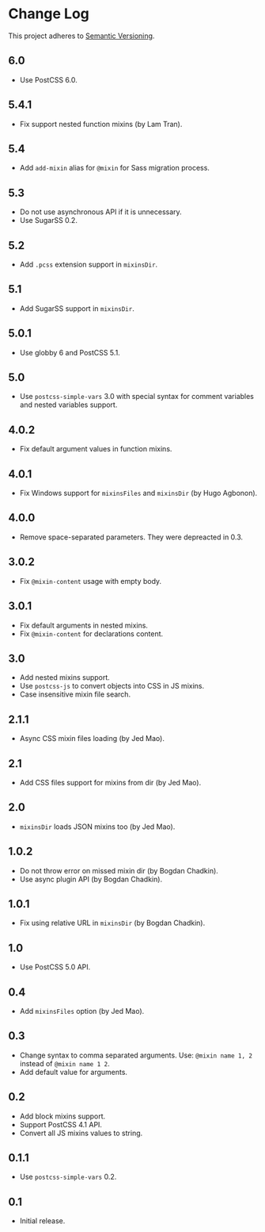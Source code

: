 # Change Log
This project adheres to [Semantic Versioning](http://semver.org/).

## 6.0
* Use PostCSS 6.0.

## 5.4.1
* Fix support nested function mixins (by Lam Tran).

## 5.4
* Add `add-mixin` alias for `@mixin` for Sass migration process.

## 5.3
* Do not use asynchronous API if it is unnecessary.
* Use SugarSS 0.2.

## 5.2
* Add `.pcss` extension support in `mixinsDir`.

## 5.1
* Add SugarSS support in `mixinsDir`.

## 5.0.1
* Use globby 6 and PostCSS 5.1.

## 5.0
* Use `postcss-simple-vars` 3.0 with special syntax for comment variables
  and nested variables support.

## 4.0.2
* Fix default argument values in function mixins.

## 4.0.1
* Fix Windows support for `mixinsFiles` and `mixinsDir` (by Hugo Agbonon).

## 4.0.0
* Remove space-separated parameters. They were depreacted in 0.3.

## 3.0.2
* Fix `@mixin-content` usage with empty body.

## 3.0.1
* Fix default arguments in nested mixins.
* Fix `@mixin-content` for declarations content.

## 3.0
* Add nested mixins support.
* Use `postcss-js` to convert objects into CSS in JS mixins.
* Case insensitive mixin file search.

## 2.1.1
* Async CSS mixin files loading (by Jed Mao).

## 2.1
* Add CSS files support for mixins from dir (by Jed Mao).

## 2.0
* `mixinsDir` loads JSON mixins too (by Jed Mao).

## 1.0.2
* Do not throw error on missed mixin dir (by Bogdan Chadkin).
* Use async plugin API (by Bogdan Chadkin).

## 1.0.1
* Fix using relative URL in `mixinsDir` (by Bogdan Chadkin).

## 1.0
* Use PostCSS 5.0 API.

## 0.4
* Add `mixinsFiles` option (by Jed Mao).

## 0.3
* Change syntax to comma separated arguments.
  Use: `@mixin name 1, 2` instead of `@mixin name 1 2`.
* Add default value for arguments.

## 0.2
* Add block mixins support.
* Support PostCSS 4.1 API.
* Convert all JS mixins values to string.

## 0.1.1
* Use `postcss-simple-vars` 0.2.

## 0.1
* Initial release.

